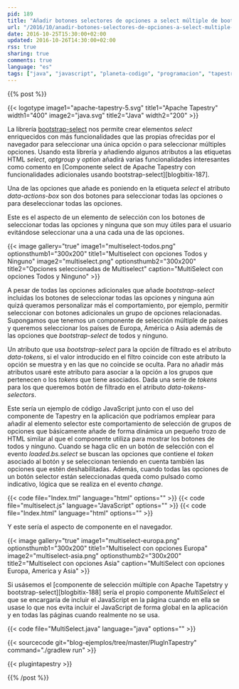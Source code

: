 ```yaml
---
pid: 189
title: "Añadir botones selectores de opciones a select múltiple de bootsrap-select"
url: "/2016/10/anadir-botones-selectores-de-opciones-a-select-multiple-de-bootsrap-select/"
date: 2016-10-25T15:30:00+02:00
updated: 2016-10-26T14:30:00+02:00
rss: true
sharing: true
comments: true
language: "es"
tags: ["java", "javascript", "planeta-codigo", "programacion", "tapestry"]
---
```


{{% post %}}

{{< logotype image1="apache-tapestry-5.svg" title1="Apache Tapestry" width1="400" image2="java.svg" title2="Java" width2="200" >}}

La librería [bootstrap-select](https://silviomoreto.github.io/bootstrap-select/) nos permite crear elementos _select_ enriquecidos con más funcionalidades que las propias ofrecidas por el navegador para seleccionar una única opción o para seleccionar múltiples opciones. Usando esta librería y añadiendo algunos atributos a las etiquetas HTML _select_, _optgroup_ y _option_ añadirá varias funcionalidades interesantes como comento en [Componente select de Apache Tapestry con funcionalidades adicionales usando bootstrap-select][blogbitix-187].

Una de las opciones que añade es poniendo en la etiqueta _select_ el atributo _data-actions-box_ son dos botones para seleccionar todas las opciones o para deseleccionar todas las opciones.

Este es el aspecto de un elemento de selección con los botones de seleccionar todas las opciones y ninguna que son muy útiles para el usuario evitándose seleccionar una a una cada una de las opciones.

{{< image
    gallery="true"
    image1="multiselect-todos.png" optionsthumb1="300x200" title1="Multiselect con opciones Todos y Ninguno"
    image2="multiselect.png" optionsthumb2="300x200" title2="Opciones seleccionadas de Multiselect"
    caption="MultiSelect con opciones Todos y Ninguno" >}}

A pesar de todas las opciones adicionales que añade _bootstrap-select_ incluidas los botones de seleccionar todas las opciones y ninguna aún quizá queramos personalizar más el comportamiento, por ejemplo, permitir seleccionar con botones adicionales un grupo de opciones relacionadas. Supongamos que tenemos un componente de selección múltiple de países y queremos seleccionar los países de Europa, América o Asia además de las opciones que _bootstrap-select_ de todos y ninguno.

Un atributo que usa _bootstrap-select_ para la opción de filtrado es el atributo _data-tokens_, si el valor introducido en el filtro coincide con este atributo la opción se muestra y en las que no coincide se oculta. Para no añadir más atributos usaré este atributo para asociar a la opción a los grupos que pertenecen o los _tokens_ que tiene asociados. Dada una serie de _tokens_ para los que queremos botón de filtrado en el atributo _data-tokens-selectors_.

Este sería un ejemplo de código JavaScript junto con el uso del componente de Tapestry en la aplicación que podríamos emplear para añadir al elemento selector este comportamiento de selección de grupos de opciones que básicamente añade de forma dinámica un pequeño trozo de HTML similar al que el componente utiliza para mostrar los botones de todos y ninguno. Cuando se haga clic en un botón de selección con el evento _loaded.bs.select_ se buscan las opciones que contiene el _token_ asociado al botón y se seleccionan teniendo en cuenta también las opciones que estén deshabilitadas. Además, cuando todas las opciones de un botón selector están seleccionadas queda como pulsado como indicativo, lógica que se realiza en el evento _change_.

{{< code file="Index.tml" language="html" options="" >}}
{{< code file="multiselect.js" language="JavaScript" options="" >}}
{{< code file="Index.html" language="html" options="" >}}

Y este sería el aspecto de componente en el navegador.

{{< image
    gallery="true"
    image1="multiselect-europa.png" optionsthumb1="300x200" title1="Multiselect con opciones Europa"
    image2="multiselect-asia.png" optionsthumb2="300x200" title2="Multiselect con opciones Asia"
    caption="MultiSelect con opciones Europa, America y Asia" >}}

Si usásemos el [componente de selección múltiple con Apache Tapetstry y bootstrap-select][blogbitix-188] sería el propio componente _MultiSelect_ el que se encargaría de incluir el JavaScript en la página cuando en ella se usase lo que nos evita incluir el JavaScript de forma global en la aplicación y en todas las páginas cuando realmente no se usa.

{{< code file="MultiSelect.java" language="java" options="" >}}

{{< sourcecode git="blog-ejemplos/tree/master/PlugInTapestry" command="./gradlew run" >}}

{{< plugintapestry >}}

{{% /post %}}

